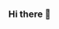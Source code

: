 ### Hi there 👋

<!--
**AnthoVDO/AnthoVDO** is a ✨ _special_ ✨ repository because its `README.md` (this file) appears on your GitHub profile.

🌱 I have just started to learn React
